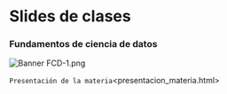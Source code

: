 # Slides de clases

### Fundamentos de ciencia de datos

![Banner FCD-1.png](imagenes/Banner_FCD-1.png)

<download>`Presentación de la materia`<presentacion_materia.html>
